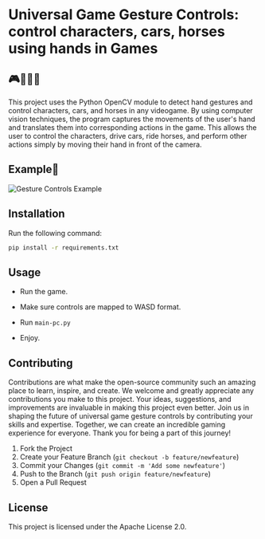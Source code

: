 # Universal Game Gesture Controls: control characters, cars, horses using hands in Games

## 🎮👋🚗🐴

This project uses the Python OpenCV module to detect hand gestures and control characters, cars, and horses in any videogame. By using computer vision techniques, the program captures the movements of the user's hand and translates them into corresponding actions in the game. This allows the user to control the characters, drive cars, ride horses, and perform other actions simply by moving their hand in front of the camera.

## Example🐴

![Gesture Controls Example](asset/example.gif)

## Installation

Run the following command:

```sh
pip install -r requirements.txt
```

## Usage

- Run the game.

- Make sure controls are mapped to WASD format.

- Run `main-pc.py`

- Enjoy.

## Contributing

Contributions are what make the open-source community such an amazing place to learn, inspire, and create. We welcome and greatly appreciate any contributions you make to this project. Your ideas, suggestions, and improvements are invaluable in making this project even better. Join us in shaping the future of universal game gesture controls by contributing your skills and expertise. Together, we can create an incredible gaming experience for everyone. Thank you for being a part of this journey!

1. Fork the Project
2. Create your Feature Branch (`git checkout -b feature/newfeature`)
3. Commit your Changes (`git commit -m 'Add some newfeature'`)
4. Push to the Branch (`git push origin feature/newfeature`)
5. Open a Pull Request

## License

This project is licensed under the Apache License 2.0.
